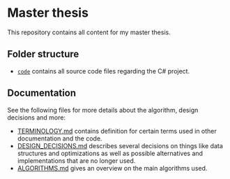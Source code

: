 # Master thesis

This repository contains all content for my master thesis.

## Folder structure

* [`code`](./code) contains all source code files regarding the C# project.

## Documentation

See the following files for more details about the algorithm, design decisions and more:

* [TERMINOLOGY.md](./TERMINOLOGY.md) contains definition for certain terms used in other documentation and the code.
* [DESIGN_DECISIONS.md](./DESIGN_DECISIONS.md) describes several decisions on things like data structures and optimizations as well as possible alternatives and implementations that are no longer used.
* [ALGORITHMS.md](./ALGORITHMS.md) gives an overview on the main algorithms used.

